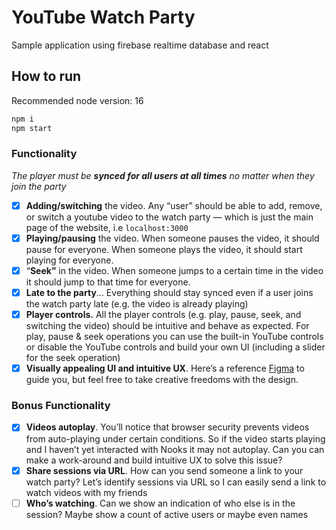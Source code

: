 # YouTube Watch Party

Sample application using firebase realtime database and react

## How to run

Recommended node version: 16
```bash
npm i
npm start
```

### Functionality
*The player must be **synced for all users at all times** no matter when they join the party*
- [x] **Adding/switching** the video. Any “user” should be able to add, remove, or switch a youtube video to the watch party — which is just the main page of the website, i.e `localhost:3000`
- [x] **Playing/pausing** the video. When someone pauses the video, it should pause for everyone. When someone plays the video, it should start playing for everyone.
- [x] “**Seek”** in the video. When someone jumps to a certain time in the video it should jump to that time for everyone.
- [x] **Late to the party**... Everything should stay synced even if a user joins the watch party late (e.g. the video is already playing)
- [x] **Player controls.** All the player controls (e.g. play, pause, seek, and switching the video) should be intuitive and behave as expected. For play, pause & seek operations you can use the built-in YouTube controls or disable the YouTube controls and build your own UI (including a slider for the seek operation)
- [x] **Visually appealing UI and intuitive UX**. Here’s a reference [Figma](https://www.figma.com/file/9gTAha5d0rIkwJb5k8wmFb/New-Features?node-id=2442%3A62758) to guide you, but feel free to take creative freedoms with the design.

### Bonus Functionality
- [x] **Videos autoplay**. You’ll notice that browser security prevents videos from auto-playing under certain conditions. So if the video starts playing and I haven’t yet interacted with Nooks it may not autoplay. Can you can make a work-around and build intuitive UX to solve this issue?
- [x] **Share sessions via URL**. How can you send someone a link to your watch party? Let’s identify sessions via URL so I can easily send a link to watch videos with my friends
- [ ] **Who’s watching**. Can we show an indication of who else is in the session? Maybe show a count of active users or maybe even names

